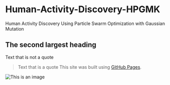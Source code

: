 # Human-Activity-Discovery-HPGMK
Human Activity Discovery Using Particle Swarm Optimization with Gaussian Mutation

## The second largest heading
Text that is not a quote

> Text that is a quote
This site was built using [GitHub Pages](https://pages.github.com/).

![This is an image](https://myoctocat.com/assets/images/base-octocat.svg)


